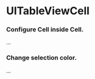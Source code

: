 UITableViewCell
==

### Configure Cell inside Cell.

...

### Change selection color.

...

###





